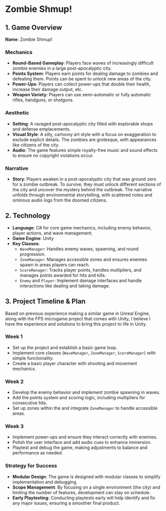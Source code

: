 # Zombie Shmup!

## 1. Game Overview
**Name**: Zombie Shmup!

### Mechanics
- **Round-Based Gameplay**: Players face waves of increasingly difficult zombie enemies in a large post-apocalyptic city.
- **Points System**: Players earn points for dealing damage to zombies and defeating them. Points can be spent to unlock new areas of the city.
- **Power-Ups**: Players can collect power-ups that double their health, increase their damage output, etc.
- **Weapon Variety**: Players can use semi-automatic or fully automatic rifles, handguns, or shotguns.

### Aesthetic
- **Setting**: A ravaged post-apocalyptic city filled with explorable shops and defense emplacements.
- **Visual Style**: A silly, cartoony art style with a focus on exaggeration to exclude explicit details. The zombies are grotesque, with appearances like citizens of the city.
- **Audio**: The game features simple royalty-free music and sound effects to ensure no copyright violations occur.

### Narrative
- **Story**: Players awaken in a post-apocalyptic city that was ground zero for a zombie outbreak. To survive, they must unlock different sections of the city and uncover the mystery behind the outbreak. The narrative unfolds through environmental storytelling, with scattered notes and ominous audio logs from the doomed citizens.

## 2. Technology
- **Language**: C# for core game mechanics, including enemy behavior, player actions, and wave management.
- **Game Engine**: Unity
- **Key Classes**:
  - `WaveManager`: Handles enemy waves, spawning, and round progression.
  - `ZoneManager`: Manages accessible zones and ensures enemies spawn in areas players can reach.
  - `ScoreManager`: Tracks player points, handles multipliers, and manages points awarded for hits and kills.
  - `Enemy` and `Player`: Implement damage interfaces and handle interactions like dealing and taking damage.

## 3. Project Timeline & Plan
Based on previous experience making a similar game in Unreal Engine, along with the FPS microgame project that comes with Unity, I believe I have the experience and solutions to bring this project to life in Unity. 
### Week 1
- Set up the project and establish a basic game loop.
- Implement core classes (`WaveManager`, `ZoneManager`, `ScoreManager`) with simple functionality.
- Create a basic player character with shooting and movement mechanics.

### Week 2
- Develop the enemy behavior and implement zombie spawning in waves.
- Add the points system and scoring logic, including multipliers for consecutive hits.
- Set up zones within the and integrate `ZoneManager` to handle accessible areas.

### Week 3
- Implement power-ups and ensure they interact correctly with enemies.
- Polish the user interface and add audio cues to enhance immersion.
- Playtest and debug the game, making adjustments to balance and performance as needed.

### Strategy for Success
- **Modular Design**: The game is designed with modular classes to simplify implementation and debugging.
- **Scope Management**: By focusing on a single environment (the city) and limiting the number of features, development can stay on schedule.
- **Early Playtesting**: Conducting playtests early will help identify and fix any major issues, ensuring a smoother final product.
